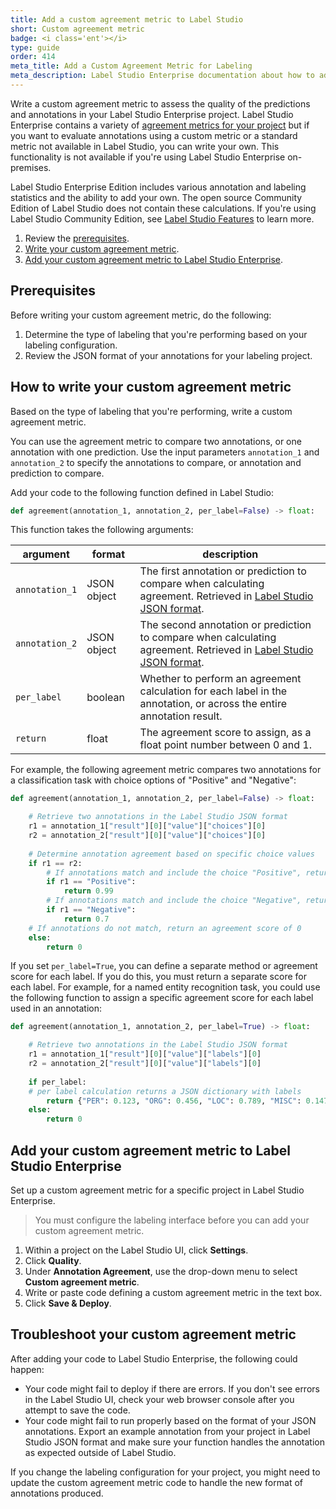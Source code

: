 ```yaml
---
title: Add a custom agreement metric to Label Studio
short: Custom agreement metric
badge: <i class='ent'></i>
type: guide
order: 414
meta_title: Add a Custom Agreement Metric for Labeling
meta_description: Label Studio Enterprise documentation about how to add a custom agreement metric to use for assessing annotator agreement or the quality of your annotation and prediction results for data labeling and machine learning projects.
---
```


Write a custom agreement metric to assess the quality of the predictions and annotations in your Label Studio Enterprise project. Label Studio Enterprise contains a variety of [agreement metrics for your project](stats.html) but if you want to evaluate annotations using a custom metric or a standard metric not available in Label Studio, you can write your own. This functionality is not available if you're using Label Studio Enterprise on-premises. 

<div class="enterprise"><p>
Label Studio Enterprise Edition includes various annotation and labeling statistics and the ability to add your own. The open source Community Edition of Label Studio does not contain these calculations. If you're using Label Studio Community Edition, see <a href="label_studio_compare.html">Label Studio Features</a> to learn more.
</p></div>

1. Review the [prerequisites](#Prerequisites).
2. [Write your custom agreement metric](#How-to-write-your-custom-agreement-metric).
3. [Add your custom agreement metric to Label Studio Enterprise](#Add-your-custom-agreement-metric-to-Label-Studio-Enterprise).

## Prerequisites

Before writing your custom agreement metric, do the following:
1. Determine the type of labeling that you're performing based on your labeling configuration.
2. Review the JSON format of your annotations for your labeling project.

## How to write your custom agreement metric

Based on the type of labeling that you're performing, write a custom agreement metric. 

You can use the agreement metric to compare two annotations, or one annotation with one prediction. Use the input parameters `annotation_1` and `annotation_2` to specify the annotations to compare, or annotation and prediction to compare. 

Add your code to the following function defined in Label Studio:
```python
def agreement(annotation_1, annotation_2, per_label=False) -> float:
```

This function takes the following arguments:

| argument | format | description |
| --- | --- | --- |
| `annotation_1` | JSON object | The first annotation or prediction to compare when calculating agreement. Retrieved in [Label Studio JSON format](export.html#Label-Studio-JSON-format-of-annotated-tasks). |
| `annotation_2` | JSON object | The second annotation or prediction to compare when calculating agreement. Retrieved in [Label Studio JSON format](export.html#Label-Studio-JSON-format-of-annotated-tasks).
| `per_label` | boolean | Whether to perform an agreement calculation for each label in the annotation, or across the entire annotation result.  |
| `return` | float | The agreement score to assign, as a float point number between 0 and 1. |

For example, the following agreement metric compares two annotations for a classification task with choice options of "Positive" and "Negative":
```python
def agreement(annotation_1, annotation_2, per_label=False) -> float:

    # Retrieve two annotations in the Label Studio JSON format
    r1 = annotation_1["result"][0]["value"]["choices"][0]
    r2 = annotation_2["result"][0]["value"]["choices"][0]
    
    # Determine annotation agreement based on specific choice values
    if r1 == r2:
        # If annotations match and include the choice "Positive", return an agreement score of 0.99
        if r1 == "Positive":
            return 0.99
        # If annotations match and include the choice "Negative", return an agreement score of 0.7
        if r1 == "Negative":
            return 0.7
    # If annotations do not match, return an agreement score of 0
    else:
        return 0
```

If you set `per_label=True`, you can define a separate method or agreement score for each label. If you do this, you must return a separate score for each label. For example, for a named entity recognition task, you could use the following function to assign a specific agreement score for each label used in an annotation:

```python
def agreement(annotation_1, annotation_2, per_label=True) -> float:

    # Retrieve two annotations in the Label Studio JSON format
    r1 = annotation_1["result"][0]["value"]["labels"][0]
    r2 = annotation_2["result"][0]["value"]["labels"][0]
    
    if per_label:
    # per label calculation returns a JSON dictionary with labels
        return {"PER": 0.123, "ORG": 0.456, "LOC": 0.789, "MISC": 0.147}
    else:
        return 0
```




## Add your custom agreement metric to Label Studio Enterprise

Set up a custom agreement metric for a specific project in Label Studio Enterprise. 

> You must configure the labeling interface before you can add your custom agreement metric. 

1. Within a project on the Label Studio UI, click **Settings**.
2. Click **Quality**.
3. Under **Annotation Agreement**, use the drop-down menu to select **Custom agreement metric**.
4. Write or paste code defining a custom agreement metric in the text box. 
5. Click **Save & Deploy**.

## Troubleshoot your custom agreement metric

After adding your code to Label Studio Enterprise, the following could happen:

- Your code might fail to deploy if there are errors. If you don't see errors in the Label Studio UI, check your web browser console after you attempt to save the code.
- Your code might fail to run properly based on the format of your JSON annotations. Export an example annotation from your project in Label Studio JSON format and make sure your function handles the annotation as expected outside of Label Studio. 

If you change the labeling configuration for your project, you might need to update the custom agreement metric code to handle the new format of annotations produced.
